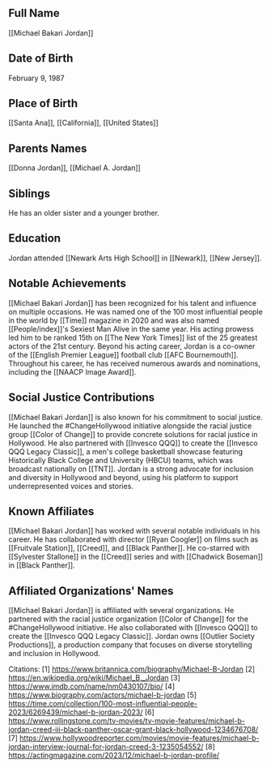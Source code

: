 ## Full Name
[[Michael Bakari Jordan]]

## Date of Birth
February 9, 1987

## Place of Birth
[[Santa Ana]], [[California]], [[United States]]

## Parents Names
[[Donna Jordan]], [[Michael A. Jordan]]

## Siblings
He has an older sister and a younger brother.

## Education
Jordan attended [[Newark Arts High School]] in [[Newark]], [[New Jersey]].

## Notable Achievements
[[Michael Bakari Jordan]] has been recognized for his talent and influence on multiple occasions. He was named one of the 100 most influential people in the world by [[Time]] magazine in 2020 and was also named [[People/index]]'s Sexiest Man Alive in the same year. His acting prowess led him to be ranked 15th on [[The New York Times]] list of the 25 greatest actors of the 21st century. Beyond his acting career, Jordan is a co-owner of the [[English Premier League]] football club [[AFC Bournemouth]]. Throughout his career, he has received numerous awards and nominations, including the [[NAACP Image Award]].

## Social Justice Contributions
[[Michael Bakari Jordan]] is also known for his commitment to social justice. He launched the #ChangeHollywood initiative alongside the racial justice group [[Color of Change]] to provide concrete solutions for racial justice in Hollywood. He also partnered with [[Invesco QQQ]] to create the [[Invesco QQQ Legacy Classic]], a men's college basketball showcase featuring Historically Black College and University (HBCU) teams, which was broadcast nationally on [[TNT]]. Jordan is a strong advocate for inclusion and diversity in Hollywood and beyond, using his platform to support underrepresented voices and stories.

## Known Affiliates
[[Michael Bakari Jordan]] has worked with several notable individuals in his career. He has collaborated with director [[Ryan Coogler]] on films such as [[Fruitvale Station]], [[Creed]], and [[Black Panther]]. He co-starred with [[Sylvester Stallone]] in the [[Creed]] series and with [[Chadwick Boseman]] in [[Black Panther]].

## Affiliated Organizations' Names
[[Michael Bakari Jordan]] is affiliated with several organizations. He partnered with the racial justice organization [[Color of Change]] for the #ChangeHollywood initiative. He also collaborated with [[Invesco QQQ]] to create the [[Invesco QQQ Legacy Classic]]. Jordan owns [[Outlier Society Productions]], a production company that focuses on diverse storytelling and inclusion in Hollywood.

Citations:
[1] https://www.britannica.com/biography/Michael-B-Jordan
[2] https://en.wikipedia.org/wiki/Michael_B._Jordan
[3] https://www.imdb.com/name/nm0430107/bio/
[4] https://www.biography.com/actors/michael-b-jordan
[5] https://time.com/collection/100-most-influential-people-2023/6269439/michael-b-jordan-2023/
[6] https://www.rollingstone.com/tv-movies/tv-movie-features/michael-b-jordan-creed-iii-black-panther-oscar-grant-black-hollywood-1234676708/
[7] https://www.hollywoodreporter.com/movies/movie-features/michael-b-jordan-interview-journal-for-jordan-creed-3-1235054552/
[8] https://actingmagazine.com/2023/12/michael-b-jordan-profile/